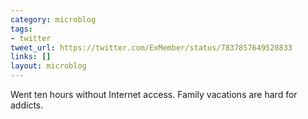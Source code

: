 ```yaml
---
category: microblog
tags:
- twitter
tweet_url: https://twitter.com/ExMember/status/7837857649528833
links: []
layout: microblog
---
```

Went ten hours without Internet access. Family vacations are hard for addicts.
